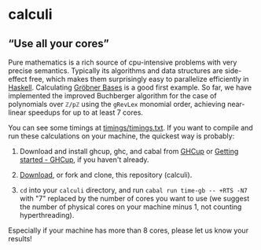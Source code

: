 # calculi

## “Use all your cores”

Pure mathematics is a rich source of cpu-intensive problems with very precise semantics.
Typically its algorithms and data structures are side-effect free, which makes them surprisingly
easy to parallelize efficiently in [Haskell](https://www.haskell.org/). Calculating
[Gröbner Bases](https://en.wikipedia.org/wiki/Gr%C3%B6bner_basis) is a good first example. So
far, we have implemented the improved Buchberger algorithm for the case of polynomials over
`ℤ/pℤ` using the `gRevLex` monomial order, achieving near-linear speedups for up to at least 7
cores.

You can see some timings at [timings/timings.txt](timings/timings.txt). If you want to compile
and run these calculations on your machine, the quickest way is probably:

1. Download and install ghcup, ghc, and cabal from [GHCup](https://www.haskell.org/ghcup/) or
[Getting started - GHCup](https://www.haskell.org/ghcup/install/), if you haven't already.

2. [Download](archive/refs/heads/main.zip), or fork and clone, this repository (calculi).

3. `cd` into your `calculi` directory, and run <!-- `cabal bench` or -->
`cabal run time-gb -- +RTS -N7` with "7" replaced by the number of cores you want to use (we
suggest the number of physical cores on your machine minus 1, not counting hyperthreading).

Especially if your machine has more than 8 cores, please let us know your results!